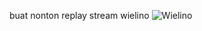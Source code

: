 buat nonton replay stream wielino
![Wielino]([https://i.imgur.com/jlVoWcK.jpeg](https://s3.getstickerpack.com/storage/uploads/sticker-pack/wielino-pack-02/sticker_1.png?253ffe1cb4e58bd119ec0fd840033e1f&d=200x200))

